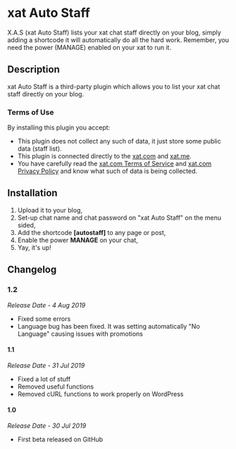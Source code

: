 # xat Auto Staff

X.A.S (xat Auto Staff) lists your xat chat staff directly on your blog, simply adding a shortcode it will automatically do all the hard work. Remember, you need the power (MANAGE) enabled on your xat to run it.


## Description

xat Auto Staff is a third-party plugin which allows you to list your xat chat staff directly on your blog.

### Terms of Use

By installing this plugin you accept:
* This plugin does not collect any such of data, it just store some public data (staff list).
* This plugin is connected directly to the [xat.com](https://xat.com) and [xat.me](https://xat.me).
* You have carefully read the [xat.com Terms of Service](https://xat.com/terms) and [xat.com Privacy Policy](https://xat.com/privacy) and know what such of data is being collected.


## Installation

1. Upload it to your blog,
2. Set-up chat name and chat password on "xat Auto Staff" on the menu sided,
3. Add the shortcode **[autostaff]** to any page or post,
4. Enable the power **MANAGE** on your chat,
5. Yay, it's up!


## Changelog

### 1.2
*Release Date - 4 Aug 2019*

* Fixed some errors
* Language bug has been fixed. It was setting automatically "No Language" causing issues with promotions

#### 1.1
*Release Date - 31 Jul 2019*

* Fixed a lot of stuff
* Removed useful functions
* Removed cURL functions to work properly on WordPress

#### 1.0
*Release Date - 30 Jul 2019*

* First beta released on GitHub
